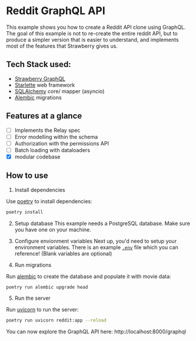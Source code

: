 # Reddit GraphQL API

This example shows you how to create a Reddit API clone using GraphQL.
The goal of this example is not to re-create the entire reddit API, but
to produce a simpler version that is easier to understand, and implements
most of the features that Strawberry gives us.

## Tech Stack used:

- [Strawberry GraphQL](https://github.com/strawberry-graphql/strawberry)
- [Starlette](https://github.com/encode/starlette) web framework
- [SQLAlchemy](https://github.com/sqlalchemy/sqlalchemy) core/ mapper (asyncio)
- [Alembic](https://github.com/sqlalchemy/alembic) migrations

## Features at a glance

- [ ] Implements the Relay spec
- [ ] Error modelling within the schema
- [ ] Authorization with the permissions API
- [ ] Batch loading with dataloaders
- [x] modular codebase

## How to use

1. Install dependencies

Use [poetry](https://python-poetry.org/) to install dependencies:

```bash
poetry install
```

2. Setup database
   This example needs a PostgreSQL database. Make sure you have one on your machine.

3. Configure envionment variables
   Next up, you'd need to setup your environment variables. There is an example [`.env`](.env.example) file
   which you can reference! (Blank variables are optional)

4. Run migrations

Run [alembic](https://alembic.sqlalchemy.org/en/latest/) to create the database
and populate it with movie data:

```bash
poetry run alembic upgrade head
```

5. Run the server

Run [uvicorn](https://www.uvicorn.org/) to run the server:

```bash
poetry run uvicorn reddit:app --reload
```

You can now explore the GraphQL API here: http://localhost:8000/graphql

